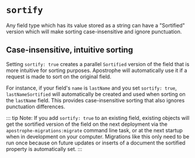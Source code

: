 # `sortify`

Any field type which has its value stored as a string can have a "Sortified" version which will make sorting case-insensitive and ignore punctuation.

## Case-insensitive, intuitive sorting

Setting `sortify: true` creates a parallel `Sortified` version of the field that is more intuitive for sorting purposes. Apostrophe will automatically use it if a request is made to sort on the original field.

For instance, if your field's `name` is `lastName` and you set `sortify: true`, `lastNameSortified` will automatically be created and used when sorting on the `lastName` field. This provides case-insensitive sorting that also ignores punctuation differences.

::: tip
Note: If you add `sortify: true` to an existing field, existing objects will get the sortified version of the field on the next deployment via the `apostrophe-migrations:migrate` command line task, or at the next startup when in development on your computer. Migrations like this only need to be run once because on future updates or inserts of a document the sortified property is automatically set.
:::
